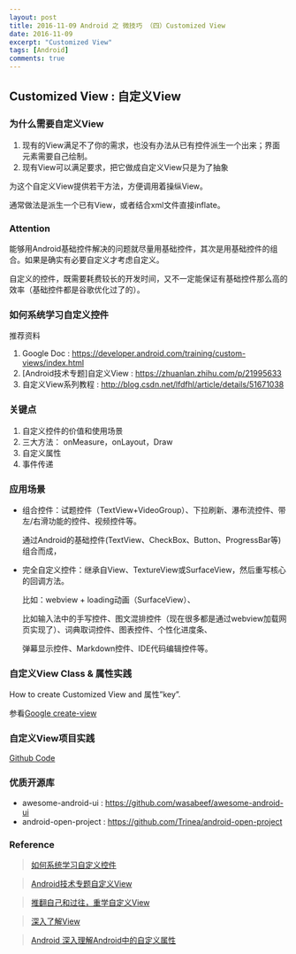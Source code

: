 ```yaml
---
layout: post
title: 2016-11-09 Android 之 微技巧 （四）Customized View
date: 2016-11-09
excerpt: "Customized View"
tags: [Android]
comments: true
---
```



## Customized View : 自定义View

### 为什么需要自定义View

1.	现有的View满足不了你的需求，也没有办法从已有控件派生一个出来；界面元素需要自己绘制。
2.	现有View可以满足要求，把它做成自定义View只是为了抽象

为这个自定义View提供若干方法，方便调用着操纵View。

通常做法是派生一个已有View，或者结合xml文件直接inflate。

### Attention

能够用Android基础控件解决的问题就尽量用基础控件，其次是用基础控件的组合。如果是确实有必要自定义才考虑自定义。

自定义的控件，既需要耗费较长的开发时间，又不一定能保证有基础控件那么高的效率（基础控件都是谷歌优化过了的）。

### 如何系统学习自定义控件

推荐资料

1.	Google Doc : https://developer.android.com/training/custom-views/index.html 
2.	[Android技术专题]自定义View : https://zhuanlan.zhihu.com/p/21995633
3.	自定义View系列教程  : http://blog.csdn.net/lfdfhl/article/details/51671038

### 关键点

1.	自定义控件的价值和使用场景
2.	三大方法： onMeasure，onLayout，Draw
3.	自定义属性
4.	事件传递

### 应用场景

- 组合控件：试题控件（TextView+VideoGroup）、下拉刷新、瀑布流控件、带左/右滑功能的控件、视频控件等。

    通过Android的基础控件(TextView、CheckBox、Button、ProgressBar等)组合而成，

- 完全自定义控件：继承自View、TextureView或SurfaceView，然后重写核心的回调方法。

    比如：webview + loading动画（SurfaceView）、
    
    比如输入法中的手写控件、图文混排控件（现在很多都是通过webview加载网页实现了）、词典取词控件、图表控件、个性化进度条、
    
    弹幕显示控件、Markdown控件、IDE代码编辑控件等。

### 自定义View Class & 属性实践

How to create Customized View and 属性”key”. 

参看[Google create-view](https://developer.android.com/training/custom-views/create-view.html)

### 自定义View项目实践

[Github Code](https://github.com/vivianking6855/android-ui/tree/ui-basic)


### 优质开源库

- awesome-android-ui : https://github.com/wasabeef/awesome-android-ui 
- android-open-project : https://github.com/Trinea/android-open-project 


### Reference


> [如何系统学习自定义控件 ](https://zhuanlan.zhihu.com/p/21995633)

> [Android技术专题自定义View](https://www.zhihu.com/question/41101031)

> [推翻自己和过往，重学自定义View](https://link.zhihu.com/?target=http%3A//blog.csdn.net/lfdfhl/article/details/51671038)

> [深入了解View](https://link.zhihu.com/?target=http%3A//blog.csdn.net/guolin_blog/article/details/12921889)

> [Android 深入理解Android中的自定义属性](https://link.zhihu.com/?target=http%3A//blog.csdn.net/lmj623565791/article/details/45022631)
